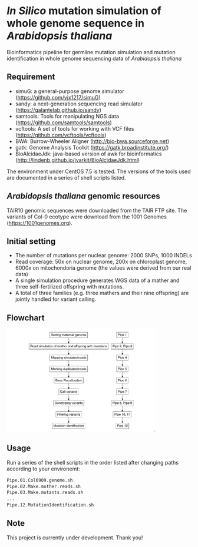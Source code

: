 # <i>In Silico</i> mutation simulation of whole genome sequence in <i>Arabidopsis thaliana</i>
Bioinformatics pipeline for germline mutation simulation and mutation identification in whole genome sequencing data of <i>Arabidopsis thaliana</i>
 

## Requirement

* simuG: a general-purpose genome simulator (https://github.com/yjx1217/simuG)
* sandy: a next-generation sequencing read simulator (https://galantelab.github.io/sandy)
* samtools: Tools for manipulating NGS data (https://github.com/samtools/samtools)
* vcftools: A set of tools for working with VCF files (https://github.com/vcftools/vcftools)
* BWA: Burrow-Wheeler Aligner (http://bio-bwa.sourceforge.net) 
* gatk: Genome Analysis Toolkit (https://gatk.broadinstitute.org/)
* BioAlcidaeJdk: java-based version of awk for bioinformatics (http://lindenb.github.io/jvarkit/BioAlcidaeJdk.html)


The environment under CentOS 7.5 is tested. The versions of the tools used are documented in a series of shell scripts listed.


## <i>Arabidopsis thaliana</i> genomic resources
TAIR10 genomic sequences were downloaded from the TAIR FTP site. The variants of Col-0 ecotype were download from the 1001 Genomes (https://1001genomes.org).


## Initial setting
* The number of mutations per nuclear genome: 2000 SNPs, 1000 INDELs
* Read coverage: 50x on nuclear genome, 200x on chloroplast genome, 6000x on mitochondoria genome (the values were derived from our real data)
* A single simulation procedure generates WGS data of a mather and three self-fertilized offspring with mutations.
* A total of three families (e.g. three mathers and their nine offspring) are jointly handled for variant calling.



## Flowchart
 
<p align="left">
  <img src="https://github.com/akihirao/At_Reseq_sim/blob/master/images/At_Reseq_sim.workflow.jpeg" width="80%" height="80%"/>
</p>



## Usage
Run a series of the shell scripts in the order listed after changing paths according to your environemt:
 
```bash
Pipe.01.Col6909.genome.sh
Pipe.02.Make.mother.reads.sh
Pipe.03.Make.mutants.reads.sh
...
Pipe.12.MutationIdentification.sh
```



## Note
 
This project is currently under development.
Thank you!
